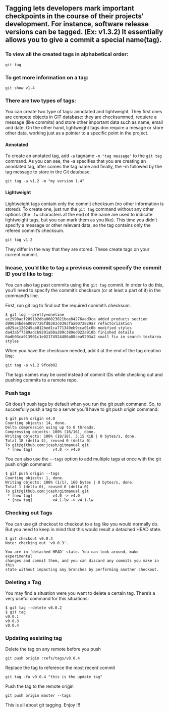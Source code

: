 ## Tagging lets developers mark important checkpoints in the course of their projects' development. For instance, software release versions can be tagged. (Ex: v1.3.2) It essentially allows you to give a commit a special name(tag).

### To view all the created tags in alphabetical order:

``` git tag ```

### To get more information on a tag:

``` git show v1.4 ```

### There are two types of tags:
You can create two type of tags: annotated and lightweight. They first ones are compete objects in GIT database: they are checksummed, requiere a message (like commits) and store other important data such as name, email and date. On the other hand, lightweight tags don require a mesage or store other data, working just as a pointer to a specific point in the project.

#### Annotated
To create an anotated tag, add `-a` tagname `-m "tag message"` to the `git tag` command. As you can see, the -a specifies that you are creating an annotated tag, after comes the tag name and finally, the -m followed by the tag message to store in the Git database.

``` git tag -a v1.2 -m "my version 1.4" ```

#### Lightweight
Lightweight tags contain only the commit checksum (no other information is stored). To create one, just run the `git tag` command without any other options (the `-lw` characters at the end of the name are used to indicate lightweight tags, but you can mark them as you like). This time you didn’t specify a message or other relevant data, so the tag contains only the refered commit’s checksum.

``` git tag v1.2 ```

They differ in the way that they are stored.
These create tags on your current commit.

### Incase, you’d like to tag a previous commit specify the commit ID you’d like to tag:
You can also tag past commits using the `git tag` commit. In order to do this, you’ll need to specify the commit’s checksum (or at least a part of it) in the command’s line.

First, run git log to find out the required commit’s checksum:

```
$ git log --pretty=oneline
ac2998acf289102dba00823821bee04276aad9ca added products section
d09034bdea0097726fd8383c0393faa0072829a7 refactorization
a029ac120245ab012bed1ca771349eb9cca01c0b modified styles
da43a5f7389adcb9201ab0a289c389ed022a910b finished details
0adb03ca013901c1e02174924486a08cea9293a2 small fix in search textarea styles
```
When you have the checksum needed, add it at the end of the tag creation line:

``` git tag -a v1.2 9fceb02 ```

The tags names may be used instead of commit IDs while checking out and pushing commits to a remote repo.

### Push tags
Git does’t push tags by default when you run the git push command. So, to succesfully push a tag to a server you’ll have to git push origin command:

```
$ git push origin v4.0
Counting objects: 14, done.
Delta compression using up to 8 threads.
Compressing objects: 100% (16/16), done.
Writing objects: 100% (18/18), 3.15 KiB | 0 bytes/s, done.
Total 18 (delta 4), reused 0 (delta 0)
To git@github.com:jcash/gitmanual.git
 * [new tag]         v4.0 -> v4.0
```

You can also use the `--tags` option to add multiple tags at once with the git push origin command:

```
$ git push origin --tags
Counting objects: 1, done.
Writing objects: 100% (1/1), 160 bytes | 0 bytes/s, done.
Total 1 (delta 0), reused 0 (delta 0)
To git@github.com:jcash/gitmanual.git
 * [new tag]         v4.0 -> v4.0
 * [new tag]         v4.1-lw -> v4.1-lw
```

### Checking out Tags
You can use git checkout to checkout to a tag like you would normally do. But you need to keep in mind that this would result a detached HEAD state.

```
$ git checkout v0.0.3
Note: checking out 'v0.0.3'.

You are in 'detached HEAD' state. You can look around, make experimental
changes and commit them, and you can discard any commits you make in this
state without impacting any branches by performing another checkout.
```

### Deleting a Tag
You may find a situation were you want to delete a certain tag. There’s a very useful command for this situations:

```
$ git tag --delete v0.0.2
$ git tag
v0.0.1
v0.0.3
v0.0.4
```

### Updating exsisting tag

Delete the tag on any remote before you push
```
git push origin :refs/tags/v0.0.4
```
Replace the tag to reference the most recent commit
```
git tag -fa v0.0.4 "this is the update tag"
```

Push the tag to the remote origin
```
git push origin master --tags
```

This is all about git tagging. Enjoy !!!
